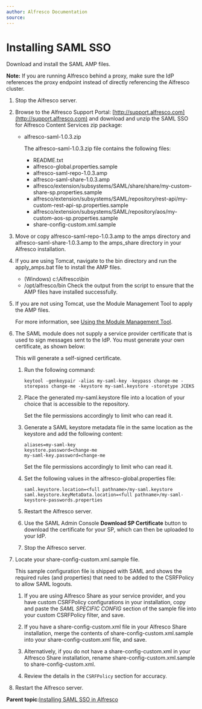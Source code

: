 ```yaml
---
author: Alfresco Documentation
source: 
---
```


# Installing SAML SSO

Download and install the SAML AMP files.

**Note:** If you are running Alfresco behind a proxy, make sure the IdP references the proxy endpoint instead of directly referencing the Alfresco cluster.

1.  Stop the Alfresco server.

2.  Browse to the Alfresco Support Portal: [http://support.alfresco.com](http://support.alfresco.com) and download and unzip the SAML SSO for Alfresco Content Services zip package:

    -   alfresco-saml-1.0.3.zip

        The alfresco-saml-1.0.3.zip file contains the following files:

        -   README.txt
        -   alfresco-global.properties.sample
        -   alfresco-saml-repo-1.0.3.amp
        -   alfresco-saml-share-1.0.3.amp
        -   alfresco/extension/subsystems/SAML/share/share/my-custom-share-sp.properties.sample
        -   alfresco/extension/subsystems/SAML/repository/rest-api/my-custom-rest-api-sp.properties.sample
        -   alfresco/extension/subsystems/SAML/repository/aos/my-custom-aos-sp.properties.sample
        -   share-config-custom.xml.sample
3.  Move or copy alfresco-saml-repo-1.0.3.amp to the amps directory and alfresco-saml-share-1.0.3.amp to the amps\_share directory in your Alfresco installation.

4.  If you are using Tomcat, navigate to the bin directory and run the apply\_amps.bat file to install the AMP files.

    -   \(Windows\) c:\\Alfresco\\bin
    -   /opt/alfresco/bin
    Check the output from the script to ensure that the AMP files have installed successfully.

5.  If you are not using Tomcat, use the Module Management Tool to apply the AMP files.

    For more information, see [Using the Module Management Tool](docs.alfresco.com/concepts/dev-extensions-modules-management-tool.html).

6.  The SAML module does not supply a service provider certificate that is used to sign messages sent to the IdP. You must generate your own certificate, as shown below:

    This will generate a self-signed certificate.

    1.  Run the following command:

        ```
        keytool -genkeypair -alias my-saml-key -keypass change-me -storepass change-me -keystore my-saml.keystore -storetype JCEKS
        ```

    2.  Place the generated my-saml.keystore file into a location of your choice that is accessible to the repository.

        Set the file permissions accordingly to limit who can read it.

    3.  Generate a SAML keystore metadata file in the same location as the keystore and add the following content:

        ```
        aliases=my-saml-key
        keystore.password=change-me
        my-saml-key.password=change-me
        ```

        Set the file permissions accordingly to limit who can read it.

    4.  Set the following values in the alfresco-global.properties file:

        ```
        saml.keystore.location=<full pathname>/my-saml.keystore
        saml.keystore.keyMetaData.location=<full pathname>/my-saml-keystore-passwords.properties
        ```

    5.  Restart the Alfresco server.

    6.  Use the SAML Admin Console **Download SP Certificate** button to download the certificate for your SP, which can then be uploaded to your IdP.

    7.  Stop the Alfresco server.

7.  Locate your share-config-custom.xml.sample file.

    This sample configuration file is shipped with SAML and shows the required rules \(and properties\) that need to be added to the CSRFPolicy to allow SAML logouts.

    1.  If you are using Alfresco Share as your service provider, and you have custom CSRFPolicy configurations in your installation, copy and paste the *SAML SPECIFIC CONFIG* section of the sample file into your custom CSRFPolicy filter, and save.

    2.  If you have a share-config-custom.xml file in your Alfresco Share installation, merge the contents of share-config-custom.xml.sample into your share-config-custom.xml file, and save.

    3.  Alternatively, if you do not have a share-config-custom.xml in your Alfresco Share installation, rename share-config-custom.xml.sample to share-config-custom.xml.

    4.  Review the details in the `CSRFPolicy` section for accuracy.

8.  Restart the Alfresco server.


**Parent topic:**[Installing SAML SSO in Alfresco](../concepts/saml-config-overview.md)

